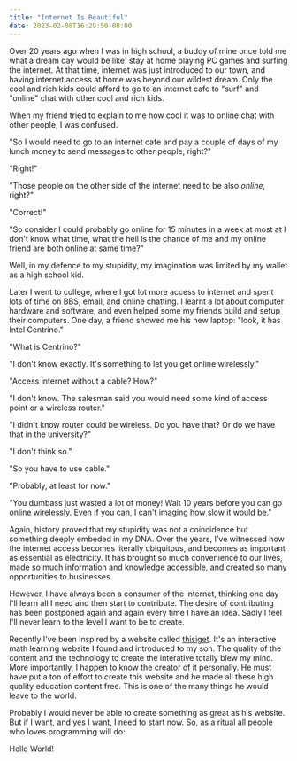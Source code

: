 ```yaml
---
title: "Internet Is Beautiful"
date: 2023-02-08T16:29:50-08:00
---
```


Over 20 years ago when I was in high school, a buddy of mine once told me what a dream day would be like: stay at home playing PC games and surfing the internet. At that time, internet was just introduced to our town, and having internet access at home was beyond our wildest dream. Only the cool and rich kids could afford to go to an internet cafe to "surf" and "online" chat with other cool and rich kids.

When my friend tried to explain to me how cool it was to online chat with other people, I was confused.

"So I would need to go to an internet cafe and pay a couple of days of my lunch money to send messages to other people, right?"

"Right!"

"Those people on the other side of the internet need to be also *online*, right?"

"Correct!"

"So consider I could probably go online for 15 minutes in a week at most at I don't know what time, what the hell is the chance of me and my online friend are both online at same time?"

Well, in my defence to my stupidity, my imagination was limited by my wallet as a high school kid. 

Later I went to college, where I got lot more access to internet and spent lots of time on BBS, email, and online chatting. I learnt a lot about computer hardware and software, and even helped some my friends build and setup their computers. One day, a friend showed me his new laptop: "look, it has Intel Centrino."

"What is Centrino?"

"I don't know exactly. It's something to let you get online wirelessly."

"Access internet without a cable? How?"

"I don't know. The salesman said you would need some kind of access point or a wireless router."

"I didn't know router could be wireless. Do you have that? Or do we have that in the university?"

"I don't think so."

"So you have to use cable."

"Probably, at least for now."

"You dumbass just wasted a lot of money! Wait 10 years before you can go online wirelessly. Even if you can, I can't imaging how slow it would be."

Again, history proved that my stupidity was not a coincidence but something deeply embeded in my DNA. Over the years, I've witnessed how the internet access becomes literally ubiquitous, and becomes as important as essential as electricity. It has brought so much convenience to our lives, made so much information and knowledge accessible, and created so many opportunities to businesses. 

However, I have always been a consumer of the internet, thinking one day I'll learn all I need and then start to contribute. The desire of contributing has been postponed again and again every time I have an idea. Sadly I feel I'll never learn to the level I want to be to create. 

Recently I've been inspired by a website called [thisiget](https://www.thisiget.com). It's an interactive math learning website I found and introduced to my son. The quality of the content and the technology to create the interative totally blew my mind. More importantly, I happen to know the creator of it personally. He must have put a ton of effort to create this website and he made all these high quality education content free. This is one of the many things he would leave to the world.

Probably I would never be able to create something as great as his website. But if I want, and yes I want, I need to start now. So, as a ritual all people who loves programming will do:

Hello World!




